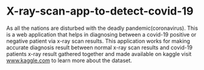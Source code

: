 # X-ray-scan-app-to-detect-covid-19
As all the nations are disturbed with the deadly pandemic(coronavirus). This is a web application that helps in diagnosing between a
covid-19 positive or negative patient via x-ray scan results.
This application works for making accurate diagnosis result between normal x-ray scan results and covid-19 patients x-ray result gathered together and made available on kaggle visit www.kaggle.com to learn more about the dataset.

